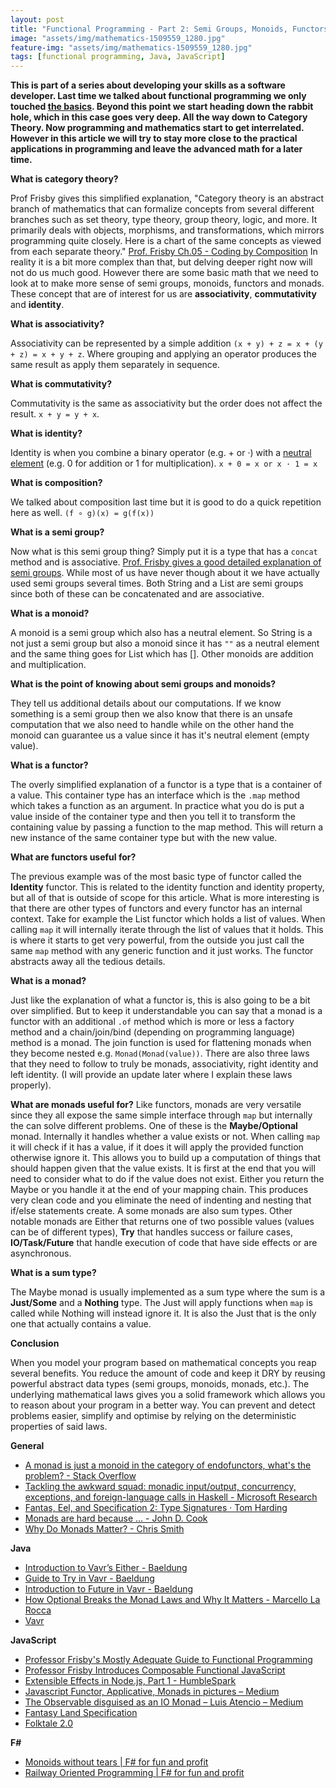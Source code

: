 ```yaml
---
layout: post
title: "Functional Programming - Part 2: Semi Groups, Monoids, Functors and Monads"
image: "assets/img/mathematics-1509559_1280.jpg"
feature-img: "assets/img/mathematics-1509559_1280.jpg"
tags: [functional programming, Java, JavaScript]
---
```


**This is part of a series about developing your skills as a software developer. Last time we talked about functional programming we only touched [the basics](https://chriskevin.github.io/chrisunleashed/2018/09/28/fp-part1-java-kotlin-js.html). Beyond this point we start heading down the rabbit hole, which in this case goes very deep. All the way down to Category Theory. Now programming and mathematics start to get interrelated. However in this article we will try to stay more close to the practical applications in programming and leave the advanced math for a later time.**

**What is category theory?**

Prof Frisby gives this simplified explanation, "Category theory is an abstract branch of mathematics that can formalize concepts from several different branches such as set theory, type theory, group theory, logic, and more. It primarily deals with objects, morphisms, and transformations, which mirrors programming quite closely. Here is a chart of the same concepts as viewed from each separate theory." [Prof. Frisby Ch.05 - Coding by Composition](https://mostly-adequate.gitbooks.io/mostly-adequate-guide/ch05.html#category-theory) In reality it is a bit more complex than that, but delving deeper right now will not do us much good. However there are some basic math that we need to look at to make more sense of semi groups, monoids, functors and monads. These concept that are of interest for us are **associativity**, **commutativity** and **identity**.

**What is associativity?**

Associativity can be represented by a simple addition ```(x + y) + z = x + (y + z) = x + y + z```. Where grouping and applying an operator produces the same result as apply them separately in sequence.

**What is commutativity?**

Commutativity is the same as associativity but the order does not affect the result. ```x + y = y + x```.

**What is identity?**

Identity is when you combine a binary operator (e.g. + or ·) with a [neutral element](https://en.wikipedia.org/wiki/Identity_element) (e.g. 0 for addition or 1 for multiplication). ```x + 0 = x or x · 1 = x```

**What is composition?**

We talked about composition last time but it is good to do a quick repetition here as well. ```(f ∘ g)(x) = g(f(x))```

**What is a semi group?**

Now what is this semi group thing? Simply put it is a type that has a `concat` method and is associative. [Prof. Frisby gives a good detailed explanation of semi groups](https://egghead.io/lessons/javascript-combining-things-with-semigroups). While most of us have never though about it we have actually used semi groups several times. Both String and a List are semi groups since both of these can be concatenated and are associative.

**What is a monoid?**

A monoid is a semi group which also has a neutral element. So String is a not just a semi group but also a monoid since it has `""` as a neutral element and the same thing goes for List which has []. Other monoids are addition and multiplication.

**What is the point of knowing about semi groups and monoids?**

They tell us additional details about our computations. If we know something is a semi group then we also know that there is an unsafe computation that we also need to handle while on the other hand the monoid can guarantee us a value since it has it's neutral element (empty value).

**What is a functor?**

The overly simplified explanation of a functor is a type that is a container of a value. This container type has an interface which is the `.map` method which takes a function as an argument. In practice what you do is put a value inside of the container type and then you tell it to transform the containing value by passing a function to the map method. This will return a new instance of the same container type but with the new value.

**What are functors useful for?**

The previous example was of the most basic type of functor called the **Identity** functor. This is related to the identity function and identity property, but all of that is outside of scope for this article. What is more interesting is that there are other types of functors and every functor has an internal context. Take for example the List functor which holds a list of values. When calling `map` it will internally iterate through the list of values that it holds. This is where it starts to get very powerful, from the outside you just call the same `map` method with any generic function and it just works. The functor abstracts away all the tedious details.

**What is a monad?**

Just like the explanation of what a functor is, this is also going to be a bit over simplified. But to keep it understandable you can say that a monad is a functor with an additional `.of` method which is more or less a factory method and a chain/join/bind (depending on programming language) method is a monad. The join function is used for flattening monads when they become nested e.g. `Monad(Monad(value))`. There are also three laws that they need to follow to truly be monads, associativity, right identity and left identity. (I will provide an update later where I explain these laws properly).

**What are monads useful for?**
Like functors, monads are very versatile since they all expose the same simple interface through `map` but internally the can solve different problems. One of these is the **Maybe/Optional** monad. Internally it handles whether a value exists or not. When calling `map` it will check if it has a value, if it does it will apply the provided function otherwise ignore it. This allows you to build up a computation of things that should happen given that the value exists. It is first at the end that you will need to consider what to do if the value does not exist. Either you return the Maybe or you handle it at the end of your mapping chain. This produces very clean code and you eliminate the need of indenting and nesting that if/else statements create. A some monads are also sum types. Other notable monads are Either that returns one of two possible values (values can be of different types), **Try** that handles success or failure cases, **IO/Task/Future** that handle execution of code that have side effects or are asynchronous.

**What is a sum type?**

The Maybe monad is usually implemented as a sum type where the sum is a **Just/Some** and a **Nothing** type. The Just will apply functions when `map` is called while Nothing will instead ignore it. It is also the Just that is the only one that actually contains a value.

**Conclusion**

When you model your program based on mathematical concepts you reap several benefits. You reduce the amount of code and keep it DRY by reusing powerful abstract data types (semi groups, monoids, monads, etc.). The underlying mathematical laws gives you a solid framework which allows you to reason about your program in a better way. You can prevent and detect problems easier, simplify and optimise by relying on the deterministic properties of said laws.

**General**

* [A monad is just a monoid in the category of endofunctors, what's the probleⅿ? - Stack Overflow](https://stackoverflow.com/questions/3870088/a-monad-is-just-a-monoid-in-the-category-of-endofunctors-whats-the-proble%E2%85%BF)
* [Tackling the awkward squad: monadic input/output, concurrency, exceptions, and foreign-language calls in Haskell - Microsoft Research](https://www.microsoft.com/en-us/research/publication/tackling-awkward-squad-monadic-inputoutput-concurrency-exceptions-foreign-language-calls-haskell/)
* [Fantas, Eel, and Specification 2: Type Signatures · Tom Harding](http://www.tomharding.mAe/2017/03/08/fantas-eel-and-specification-2/)
* [Monads are hard because ... - John D. Cook](https://www.johndcook.com/blog/2014/03/03/monads-are-hard-because/)
* [Why Do Monads Matter? - Chris Smith](https://cdsmith.wordpress.com/2012/04/18/why-do-monads-matter/)

**Java**

* [Introduction to Vavr’s Either - Baeldung](https://www.baeldung.com/vavr-either)
* [Guide to Try in Vavr - Baeldung](https://www.baeldung.com/vavr-try)
* [Introduction to Future in Vavr - Baeldung](https://www.baeldung.com/vavr-future)
* [How Optional Breaks the Monad Laws and Why It Matters - Marcello La Rocca](https://www.sitepoint.com/how-optional-breaks-the-monad-laws-and-why-it-matters/)
* [Vavr](http://www.vavr.io/)

**JavaScript**

* [Professor Frisby's Mostly Adequate Guide to Functional Programming](https://mostly-adequate.gitbooks.io/mostly-adequate-guide/)
* [Professor Frisby Introduces Composable Functional JavaScript](https://egghead.io/courses/professor-frisby-introduces-composable-functional-javascript)
* [Extensible Effects in Node.js, Part 1 - HumbleSpark](https://www.humblespark.com/blog/extensible-effects-in-node-part-1)
* [Javascript Functor, Applicative, Monads in pictures – Medium](https://medium.com/@tzehsiang/javascript-functor-applicative-monads-in-pictures-b567c6415221)
* [The Observable disguised as an IO Monad – Luis Atencio – Medium](https://medium.com/@luijar/the-observable-disguised-as-an-io-monad-c89042aa8f31)
* [Fantasy Land Specification](https://github.com/fantasyland/fantasy-land)
* [Folktale 2.0](https://folktale.origamitower.com/docs/v2.0.0/)

**F#**

* [Monoids without tears | F# for fun and profit](https://fsharpforfunandprofit.com/posts/monoids-without-tears/)
* [Railway Oriented Programming | F# for fun and profit](https://fsharpforfunandprofit.com/rop/)